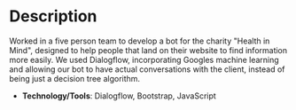 # Description

Worked in a five person team to develop a bot for the charity "Health in Mind", designed to help people that land on their website to find information more easily. We used
Dialogflow, incorporating Googles machine learning and allowing our bot to have actual
conversations with the client, instead of being just a decision tree algorithm.

* __Technology/Tools__: Dialogflow, Bootstrap, JavaScript

